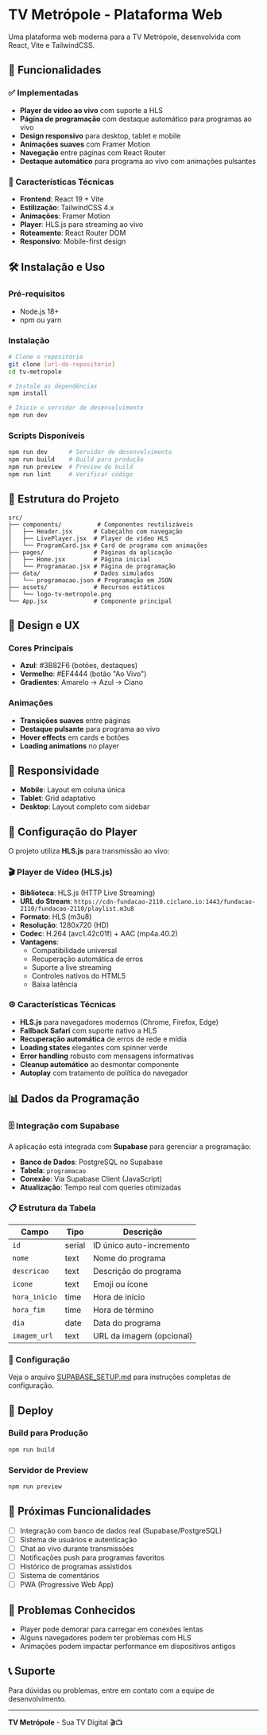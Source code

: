 # TV Metrópole - Plataforma Web

Uma plataforma web moderna para a TV Metrópole, desenvolvida com React, Vite e TailwindCSS.

## 🚀 Funcionalidades

### ✅ Implementadas
- **Player de vídeo ao vivo** com suporte a HLS
- **Página de programação** com destaque automático para programas ao vivo
- **Design responsivo** para desktop, tablet e mobile
- **Animações suaves** com Framer Motion
- **Navegação** entre páginas com React Router
- **Destaque automático** para programa ao vivo com animações pulsantes

### 🎯 Características Técnicas
- **Frontend**: React 19 + Vite
- **Estilização**: TailwindCSS 4.x
- **Animações**: Framer Motion
- **Player**: HLS.js para streaming ao vivo
- **Roteamento**: React Router DOM
- **Responsivo**: Mobile-first design

## 🛠️ Instalação e Uso

### Pré-requisitos
- Node.js 18+ 
- npm ou yarn

### Instalação
```bash
# Clone o repositório
git clone [url-do-repositorio]
cd tv-metropole

# Instale as dependências
npm install

# Inicie o servidor de desenvolvimento
npm run dev
```

### Scripts Disponíveis
```bash
npm run dev      # Servidor de desenvolvimento
npm run build    # Build para produção
npm run preview  # Preview do build
npm run lint     # Verificar código
```

## 📁 Estrutura do Projeto

```
src/
├── components/          # Componentes reutilizáveis
│   ├── Header.jsx      # Cabeçalho com navegação
│   ├── LivePlayer.jsx  # Player de vídeo HLS
│   └── ProgramCard.jsx # Card de programa com animações
├── pages/              # Páginas da aplicação
│   ├── Home.jsx        # Página inicial
│   └── Programacao.jsx # Página de programação
├── data/               # Dados simulados
│   └── programacao.json # Programação em JSON
├── assets/             # Recursos estáticos
│   └── logo-tv-metropole.png
└── App.jsx             # Componente principal
```

## 🎨 Design e UX

### Cores Principais
- **Azul**: #3B82F6 (botões, destaques)
- **Vermelho**: #EF4444 (botão "Ao Vivo")
- **Gradientes**: Amarelo → Azul → Ciano

### Animações
- **Transições suaves** entre páginas
- **Destaque pulsante** para programa ao vivo
- **Hover effects** em cards e botões
- **Loading animations** no player

## 📱 Responsividade

- **Mobile**: Layout em coluna única
- **Tablet**: Grid adaptativo
- **Desktop**: Layout completo com sidebar

## 🔧 Configuração do Player

O projeto utiliza **HLS.js** para transmissão ao vivo:

### 🎬 Player de Vídeo (HLS.js)
- **Biblioteca**: HLS.js (HTTP Live Streaming)
- **URL do Stream**: `https://cdn-fundacao-2110.ciclano.io:1443/fundacao-2110/fundacao-2110/playlist.m3u8`
- **Formato**: HLS (m3u8)
- **Resolução**: 1280x720 (HD)
- **Codec**: H.264 (avc1.42c01f) + AAC (mp4a.40.2)
- **Vantagens**: 
  - Compatibilidade universal
  - Recuperação automática de erros
  - Suporte a live streaming
  - Controles nativos do HTML5
  - Baixa latência

### ⚙️ Características Técnicas
- **HLS.js** para navegadores modernos (Chrome, Firefox, Edge)
- **Fallback Safari** com suporte nativo a HLS
- **Recuperação automática** de erros de rede e mídia
- **Loading states** elegantes com spinner verde
- **Error handling** robusto com mensagens informativas
- **Cleanup automático** ao desmontar componente
- **Autoplay** com tratamento de política do navegador

## 📊 Dados da Programação

### 🗄️ Integração com Supabase

A aplicação está integrada com **Supabase** para gerenciar a programação:

- **Banco de Dados**: PostgreSQL no Supabase
- **Tabela**: `programacao`
- **Conexão**: Via Supabase Client (JavaScript)
- **Atualização**: Tempo real com queries otimizadas

### 📋 Estrutura da Tabela

| Campo | Tipo | Descrição |
|-------|------|-----------|
| `id` | serial | ID único auto-incremento |
| `nome` | text | Nome do programa |
| `descricao` | text | Descrição do programa |
| `icone` | text | Emoji ou ícone |
| `hora_inicio` | time | Hora de início |
| `hora_fim` | time | Hora de término |
| `dia` | date | Data do programa |
| `imagem_url` | text | URL da imagem (opcional) |

### 🔧 Configuração

Veja o arquivo [SUPABASE_SETUP.md](./SUPABASE_SETUP.md) para instruções completas de configuração.

## 🚀 Deploy

### Build para Produção
```bash
npm run build
```

### Servidor de Preview
```bash
npm run preview
```

## 🔮 Próximas Funcionalidades

- [ ] Integração com banco de dados real (Supabase/PostgreSQL)
- [ ] Sistema de usuários e autenticação
- [ ] Chat ao vivo durante transmissões
- [ ] Notificações push para programas favoritos
- [ ] Histórico de programas assistidos
- [ ] Sistema de comentários
- [ ] PWA (Progressive Web App)

## 🐛 Problemas Conhecidos

- Player pode demorar para carregar em conexões lentas
- Alguns navegadores podem ter problemas com HLS
- Animações podem impactar performance em dispositivos antigos

## 📞 Suporte

Para dúvidas ou problemas, entre em contato com a equipe de desenvolvimento.

---

**TV Metrópole** - Sua TV Digital 🎬📺